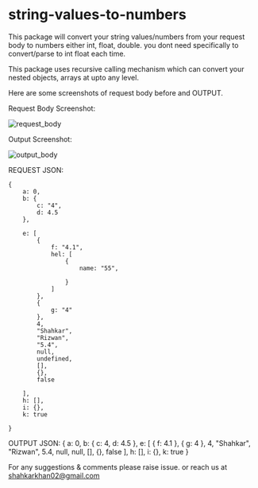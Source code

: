 # string-values-to-numbers

This package will convert your string values/numbers from your request body to numbers either int, float, double. you dont need specifically to convert/parse to int float each time.

This package uses recursive calling mechanism which can convert your nested objects, arrays at upto any level.

Here are some screenshots of request body before and OUTPUT.

Request Body Screenshot:

![request_body](https://i.imgur.com/qoKpazi.png)


 

Output Screenshot:

![output_body](https://i.imgur.com/okpA5RN.png)




REQUEST JSON:

    {
        a: 0,
        b: {
            c: "4",
            d: 4.5
        },

        e: [
            {
                f: "4.1",
                hel: [
                    {
                        name: "55",

                    }
                ]
            },
            {
                g: "4"
            },
            4,
            "Shahkar",
            "Rizwan",
            "5.4",
            null,
            undefined,
            [],
            {},
            false

        ],
        h: [],
        i: {},
        k: true

    }
    


OUTPUT JSON:
{
  a: 0,
  b: {
    c: 4,
    d: 4.5
  },
  e: [
    {
      f: 4.1
    },
    {
      g: 4
    },
    4,
    "Shahkar",
    "Rizwan",
    5.4,
    null,
    null,
    [],
    {},
    false
  ],
  h: [],
  i: {},
  k: true
}



For any suggestions & comments please raise issue. or reach us at shahkarkhan02@gmail.com


